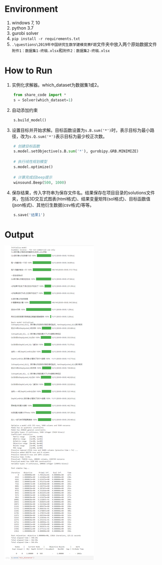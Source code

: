 # Environment

1. windows 7, 10
2. python 3.7
3. gurobi solver
4. `pip install -r requirements.txt`
5. `.\questions\2019年中国研究生数学建模竞赛F题`文件夹中放入两个原始数据文件`附件1：数据集1-终稿.xlsx`和`附件2：数据集2-终稿.xlsx`

# How to Run

1. 实例化求解器。which_dataset为数据集1或2。
```python
    from share_code import *
    s = Solver(which_dataset=1)
```

2. 自动添加约束
```python
    s.build_model()
```

3. 设置目标并开始求解。目标函数设置为`s.B.sum('*')`时，表示目标为最小路径，改为`s.Q.sum('*')`表示目标为最少校正次数。
```python
    # 创建目标函数
    s.model.setObjective(s.B.sum('*'), gurobipy.GRB.MINIMIZE)

    # 执行线性规划模型
    s.model.optimize()

    # 计算完成后beep提示
    winsound.Beep(500, 1000)
```

4. 保存结果，传入字符串为保存文件名。结果保存在项目目录的solutions文件夹，包括3D交互式图表(html格式)、结果变量矩阵(sol格式)、目标函数值(json格式)、其他衍生数据(csv格式)等等。
```python
    s.save('结果1')
```

# Output

![](输出截图.png)